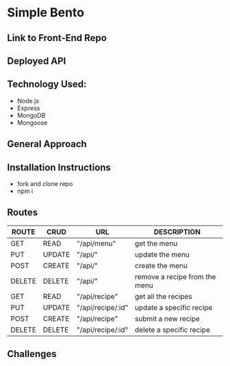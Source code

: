# Simple Bento
## Link to Front-End Repo
## Deployed API
## Technology Used:
* Node.js
* Express
* MongoDB
* Mongoose
## General Approach
## Installation Instructions
* fork and clone repo
* npm i
## Routes
|ROUTE |CRUD  |URL           |DESCRIPTION                          |
|------|------|--------------|-------------------------------------|
| GET | READ | "/api/menu" | get the menu  |
| PUT | UPDATE | "/api/" | update the menu|
| POST | CREATE | "/api/" | create the menu|
| DELETE | DELETE | "/api/" | remove a recipe from the menu |
| GET | READ | "/api/recipe" | get all the recipes |
| PUT | UPDATE | "/api/recipe/:id" | update a specific recipe |
| POST | CREATE | "/api/recipe" | submit a new recipe |
| DELETE | DELETE | "/api/recipe/:id" | delete a specific recipe|

## Challenges
